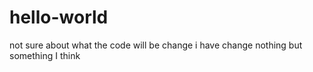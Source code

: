 # hello-world
not sure about what the code will be
change
i have change nothing but something 
I think

